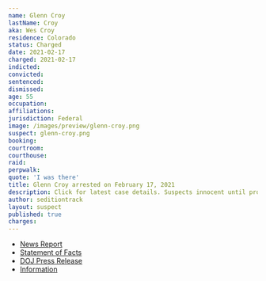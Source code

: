 ```yaml
---
name: Glenn Croy
lastName: Croy
aka: Wes Croy
residence: Colorado
status: Charged
date: 2021-02-17
charged: 2021-02-17
indicted:
convicted: 
sentenced: 
dismissed: 
age: 55
occupation:
affiliations:
jurisdiction: Federal
image: /images/preview/glenn-croy.png
suspect: glenn-croy.png
booking:
courtroom:
courthouse:
raid:
perpwalk:
quote: 'I was there'
title: Glenn Croy arrested on February 17, 2021
description: Click for latest case details. Suspects innocent until proven guilty.
author: seditiontrack
layout: suspect
published: true
charges:
---
```

- [News Report](https://denver.cbslocal.com/2021/02/17/glenn-wes-lee-croy-capitol-riot/)
- [Statement of Facts](https://extremism.gwu.edu/sites/g/files/zaxdzs2191/f/Croy%20Arrest%20Warrant%20and%20Croy%20and%20Lindsey%20Complaint%20and%20Statement%20of%20Facts.pdf)
- [DOJ Press Release](https://www.justice.gov/usao-dc/case-multi-defendant/file/1377836/download)
- [Information](https://www.justice.gov/usao-dc/case-multi-defendant/file/1377836/download)
